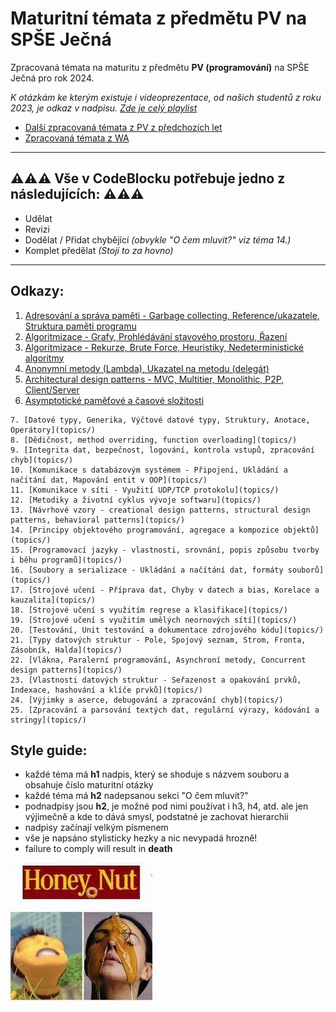 # Maturitní témata z předmětu PV na SPŠE Ječná
Zpracovaná témata na maturitu z předmětu **PV (programování)** na SPŠE Ječná pro rok 2024.

*K otázkám ke kterým existuje i videoprezentace, od našich studentů z roku 2023, je odkaz v nadpisu. [Zde je celý playlist](https://youtube.com/playlist?list=PLmW7bUCTvOeTSag9ZZBYXdHs_iEwB4OHM&si=VJGSQ_oeUkB861Yr)*
- [Další zpracovaná témata z PV z předchozích let](https://github.com/AntoninKadrmas/MaturitaJecna)
- [Zpracovaná témata z WA](https://github.com/oschl-git/jecna-wa-maturita)

---
## ⚠️⚠️⚠️ Vše v CodeBlocku potřebuje jedno z následujících: ⚠️⚠️⚠️
- Udělat
- Revizi
- Dodělat / Přidat chybějící _(obvykle "O čem mluvit?" viz téma 14.)_
- Komplet předělat _(Stojí to za hovno)_
---

## Odkazy:
1. [Adresování a správa paměti - Garbage collecting, Reference/ukazatele, Struktura paměti programu](topics/01%20-%20Adresování%20a%20správa%20paměti%20-%20Garbage%20collecting,%20Reference%20a%20Ukazatele,%20Struktura%20paměti%20programu.md)
2. [Algoritmizace - Grafy, Prohlédávání stavového prostoru, Řazení](topics/02%20-%20Algoritmizace%20-%20Grafy,%20Prohlédávání%20stavového%20prostoru,%20Řazení.md)
3. [Algoritmizace - Rekurze, Brute Force, Heuristiky, Nedeterministické algoritmy](topics/03%20-%20Algoritmizace%20-%20Rekurze,%20Brute%20Force,%20Heuristiky,%20Nedeterministické%20algoritmy.md)
4. [Anonymní metody (Lambda), Ukazatel na metodu (delegát)](topics/04%20-%20Anonymní%20metody%20(Lambda),%20Ukazatel%20na%20metodu%20(delegát).md)
5. [Architectural design patterns - MVC, Multitier, Monolithic, P2P, Client/Server](topics/05%20-%20Architectural%20design%20patterns%20-%20MVC,%20MultiTier,%20Monolithic,%20P2P,%20Client%20x%20Server.md)
6. [Asymptotické paměťové a časové složitosti](topics/06%20-%20Asymptotické%20paměťové%20a%20časové%20složitosti.md)
```
7. [Datové typy, Generika, Výčtové datové typy, Struktury, Anotace, Operátory](topics/)
8. [Dědičnost, method overriding, function overloading](topics/)
9. [Integrita dat, bezpečnost, logování, kontrola vstupů, zpracování chyb](topics/)
10. [Komunikace s databázovým systémem - Připojení, Ukládání a načítání dat, Mapování entit v OOP](topics/)
11. [Komunikace v síti - Využití UDP/TCP protokolu](topics/)
12. [Metodiky a životní cyklus vývoje softwaru](topics/)
13. [Návrhové vzory - creational design patterns, structural design patterns, behavioral patterns](topics/)
14. [Principy objektového programování, agregace a kompozice objektů](topics/)
15. [Programovací jazyky - vlastnosti, srovnání, popis způsobu tvorby i běhu programů](topics/)
16. [Soubory a serializace - Ukládání a načítání dat, formáty souborů](topics/)
17. [Strojové učení - Příprava dat, Chyby v datech a bias, Korelace a kauzalita](topics/)
18. [Strojové učení s využitím regrese a klasifikace](topics/)
19. [Strojové učení s využitím umělých neornových sítí](topics/)
20. [Testování, Unit testování a dokumentace zdrojového kódu](topics/)
21. [Typy datových struktur - Pole, Spojový seznam, Strom, Fronta, Zásobník, Halda](topics/)
22. [Vlákna, Paralerní programování, Asynchroní metody, Concurrent design patterns](topics/)
23. [Vlastnosti datových struktur - Seřazenost a opakování prvků, Indexace, hashování a klíče prvků](topics/)
24. [Výjimky a aserce, debugování a zpracování chyb](topics/)
25. [Zpracování a parsování textých dat, regulární výrazy, kódování a stringy](topics/)
```

## Style guide:
- každé téma má **h1** nadpis, který se shoduje s názvem souboru a obsahuje číslo maturitní otázky
- každé téma má **h2** nadepsanou sekci "O čem mluvit?"
- podnadpisy jsou **h2**, je možné pod nimi používat i h3, h4, atd. ale jen výjimečně a kde to dává smysl, podstatné je zachovat hierarchii
- nadpisy začínají velkým písmenem
- vše je napsáno stylisticky hezky a nic nevypadá hrozně!
- failure to comply will result in **death** 

![Logo](logo.jpg)
